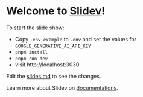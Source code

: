 # Welcome to [Slidev](https://github.com/slidevjs/slidev)!

To start the slide show:

- Copy `.env.example` to `.env` and set the values for `GOOGLE_GENERATIVE_AI_API_KEY`
- `pnpm install`
- `pnpm run dev`
- visit http://localhost:3030

Edit the [slides.md](./slides.md) to see the changes.

Learn more about Slidev on [documentations](https://sli.dev/).
